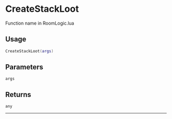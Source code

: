 # CreateStackLoot
Function name in RoomLogic.lua
## Usage
```lua
CreateStackLoot(args)
```
## Parameters
`args`
## Returns
`any`

---